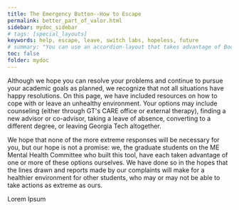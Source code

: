 ```yaml
---
title: The Emergency Button--How to Escape
permalink: better_part_of_valor.html
sidebar: mydoc_sidebar
# tags: [special_layouts]
keywords: help, escape, leave, switch labs, hopeless, future
# summary: "You can use an accordion-layout that takes advantage of Bootstrap styling. This is useful for an FAQ page."
toc: false
folder: mydoc
---
```


<p> Although we hope you can resolve your problems and continue to pursue your academic goals as planned, we recognize that not all situations have happy resolutions. On this page, we have included resources on how to cope with or leave an unhealthy environment. Your options may include counseling (either through GT's CARE office or external therapy), finding a new advisor or co-advisor, taking a leave of absence, converting to a different degree, or leaving Georgia Tech altogether.</p> 

<p>We hope that none of the more extreme responses will be necessary for you, but our hope is not a promise: we, the graduate students on the ME Mental Health Committee who built this tool, have each taken advantage of one or more of these options ourselves. We have done so in the hopes that the lines drawn and reports made by our complaints will make for a healthier environment for other students, who may or may not be able to take actions as extreme as ours.</p>

<p> Lorem Ipsum </p>